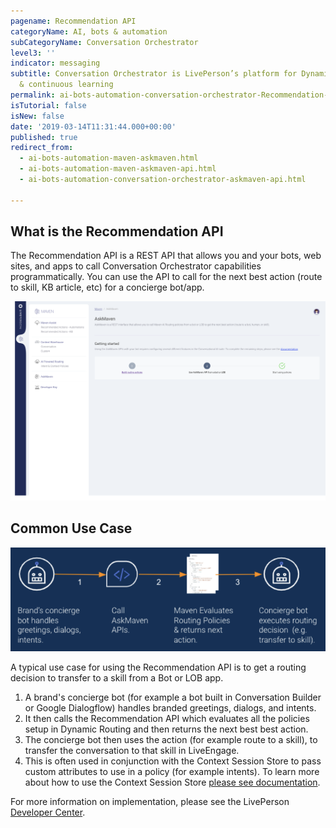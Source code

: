 ```yaml
---
pagename: Recommendation API
categoryName: AI, bots & automation
subCategoryName: Conversation Orchestrator
level3: ''
indicator: messaging
subtitle: Conversation Orchestrator is LivePerson’s platform for Dynamic Routing conversational orchestration
  & continuous learning
permalink: ai-bots-automation-conversation-orchestrator-Recommendation-api.html
isTutorial: false
isNew: false
date: '2019-03-14T11:31:44.000+00:00'
published: true
redirect_from:
  - ai-bots-automation-maven-askmaven.html
  - ai-bots-automation-maven-askmaven-api.html
  - ai-bots-automation-conversation-orchestrator-askmaven-api.html

---
```


## What is the Recommendation API

The Recommendation API is a REST API that allows you and your bots, web sites, and apps to call Conversation Orchestrator capabilities programmatically. You can use the API to call for the next best action (route to skill, KB article, etc) for a concierge bot/app.

<img class="fancyimage" style="width:750px" src="img/askmaven.png">

## Common Use Case

<img class="fancyimage" style="width:600px" src="img/askmaven-use-case.png">


A typical use case for using the Recommendation API is to get a routing decision to transfer to a skill from a Bot or LOB app.

1. A brand's concierge bot (for example a bot built in Conversation Builder or Google Dialogflow) handles branded greetings, dialogs, and intents.
2. It then calls the Recommendation API which evaluates all the policies setup in Dynamic Routing and then returns the next best best action.
3. The concierge bot then uses the action (for example route to a skill), to transfer the conversation to that skill in LiveEngage.
4. This is often used in conjunction with the Context Session Store to pass custom attributes to use in a policy (for example intents). To learn more about how to use the Context Session Store [please see documentation](https://developers.liveperson.com/maven-context-warehouse-context-session-store.html).


For more information on implementation, please see the LivePerson [Developer Center](https://developers.liveperson.com/maven-askmaven-overview.html).

